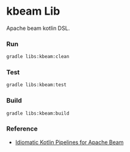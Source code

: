 # kbeam Lib

Apache beam kotlin DSL.
 
### Run
```bash
gradle libs:kbeam:clean
```
### Test
```bash
gradle libs:kbeam:test
```
### Build
```bash
gradle libs:kbeam:build
```

### Reference 
- [Idiomatic Kotlin Pipelines for Apache Beam](https://github.com/sfeir-open-source/kbeam)
